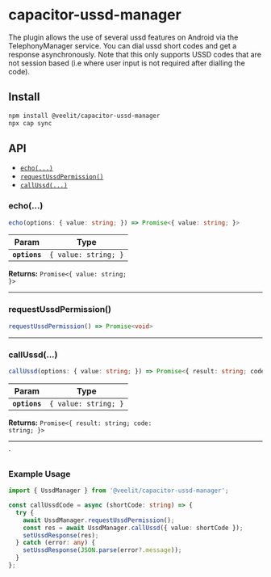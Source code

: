 # capacitor-ussd-manager

The plugin allows the use of several ussd features on Android via the TelephonyManager service. You can dial ussd short codes and get a response asynchronously. Note that this only supports USSD codes that are not session based (i.e where user input is not required after dialling the code).

## Install

```bash
npm install @veelit/capacitor-ussd-manager
npx cap sync
```

## API

<docgen-index>

- [`echo(...)`](#echo)
- [`requestUssdPermission()`](#requestussdpermission)
- [`callUssd(...)`](#callussd)

</docgen-index>

<docgen-api>
<!--Update the source file JSDoc comments and rerun docgen to update the docs below-->

### echo(...)

```typescript
echo(options: { value: string; }) => Promise<{ value: string; }>
```

| Param         | Type                            |
| ------------- | ------------------------------- |
| **`options`** | <code>{ value: string; }</code> |

**Returns:** <code>Promise&lt;{ value: string; }&gt;</code>

---

### requestUssdPermission()

```typescript
requestUssdPermission() => Promise<void>
```

---

### callUssd(...)

```typescript
callUssd(options: { value: string; }) => Promise<{ result: string; code: string; }>
```

| Param         | Type                            |
| ------------- | ------------------------------- |
| **`options`** | <code>{ value: string; }</code> |

**Returns:** <code>Promise&lt;{ result: string; code: string; }&gt;</code>

---

</docgen-api>`

### Example Usage

```typescript
import { UssdManager } from '@veelit/capacitor-ussd-manager';

const callUssdCode = async (shortCode: string) => {
  try {
    await UssdManager.requestUssdPermission();
    const res = await UssdManager.callUssd({ value: shortCode });
    setUssdResponse(res);
  } catch (error: any) {
    setUssdResponse(JSON.parse(error?.message));
  }
};
```
